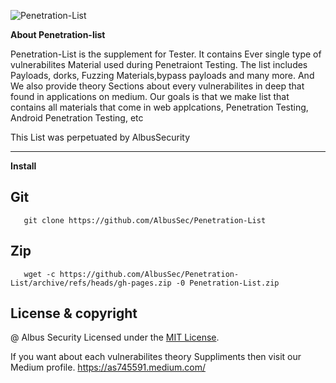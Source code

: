 ![Penetration-List ](https://user-images.githubusercontent.com/64241933/147803045-5bd7cee9-9bf3-4807-8f05-a6bc812d85ce.png)

**About Penetration-list**

Penetration-List is the supplement for Tester. It contains Ever single type of vulnerabilites Material used during Penetraiont Testing. The list includes Payloads, dorks, Fuzzing Materials,bypass payloads and many more. And We also provide theory Sections about every vulnerabilites in deep that found in applications on medium. Our goals is that we make list that contains all materials that come in web applcations, Penetration Testing, Android Penetration Testing, etc

This List was perpetuated by AlbusSecurity 

--------------------------------------------------------------------------------------------------------------------------------------------------------------

**Install**

## Git  
```
   git clone https://github.com/AlbusSec/Penetration-List
```

## Zip 
```
   wget -c https://github.com/AlbusSec/Penetration-List/archive/refs/heads/gh-pages.zip -0 Penetration-List.zip 
```

## License & copyright
@ Albus Security
Licensed under the [MIT License](LICENSE).

If you want about each vulnerabilites theory Suppliments then visit our Medium profile.
          https://as745591.medium.com/








